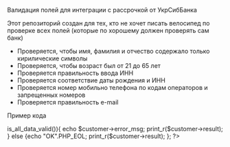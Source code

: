Валидация полей для интеграции с рассрочкой от УкрСибБанка

Этот репозиторий создан для тех, кто не хочет писать велосипед по проверке всех полей (которые по хорошему должен проверять сам банк)

- Проверяется, чтобы имя, фамилия и отчество содержало только кирилические символы
- Проверяется, чтобы возраст был от 21 до 65 лет
- Проверяется правильность ввода ИНН
- Проверяется соответствие даты рождения и ИНН
- Проверяется номер мобильно телефона по кодам операторов и запрещенных номеров
- Проверяется правильность e-mail


Пример кода

<?php

include_once("ValidateCustomer.php");
$customer = new validateCustomer(
    "Петров",
    "Петр",
    "Миколаевич",
    "1989-01-25",
    "3253218857",
    "ма1234567",
    "063 123-55-66",
    "aa@aa.ru"
);
if (!$customer->is_all_data_valid()){
  echo $customer->error_msg;
  print_r($customer->result);
}
else {echo "OK".PHP_EOL;
  print_r($customer->result);
};
?>
